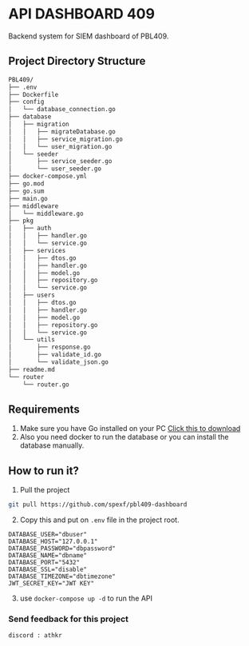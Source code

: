 # API DASHBOARD 409

Backend system for SIEM dashboard of PBL409.

## Project Directory Structure

```bash
PBL409/
├── .env
├── Dockerfile
├── config
│   └── database_connection.go
├── database
│   ├── migration
│   │   ├── migrateDatabase.go
│   │   ├── service_migration.go
│   │   └── user_migration.go
│   └── seeder
│       ├── service_seeder.go
│       └── user_seeder.go
├── docker-compose.yml
├── go.mod
├── go.sum
├── main.go
├── middleware
│   └── middleware.go
├── pkg
│   ├── auth
│   │   ├── handler.go
│   │   └── service.go
│   ├── services
│   │   ├── dtos.go
│   │   ├── handler.go
│   │   ├── model.go
│   │   ├── repository.go
│   │   └── service.go
│   ├── users
│   │   ├── dtos.go
│   │   ├── handler.go
│   │   ├── model.go
│   │   ├── repository.go
│   │   └── service.go
│   └── utils
│       ├── response.go
│       ├── validate_id.go
│       └── validate_json.go
├── readme.md
└── router
    └── router.go
```

## Requirements

1. Make sure you have Go installed on your PC [Click this to download](https://go.dev/doc/install)
2. Also you need docker to run the database or you can install the database manually.

## How to run it?

1. Pull the project

```bash
git pull https://github.com/spexf/pbl409-dashboard
```

2. Copy this and put on `.env` file in the project root.

```env
DATABASE_USER="dbuser"
DATABASE_HOST="127.0.0.1"
DATABASE_PASSWORD="dbpassword"
DATABASE_NAME="dbname"
DATABASE_PORT="5432"
DATABASE_SSL="disable"
DATABASE_TIMEZONE="dbtimezone"
JWT_SECRET_KEY="JWT KEY"
```

3. use `docker-compose up -d` to run the API

### Send feedback for this project

`discord : athkr`
